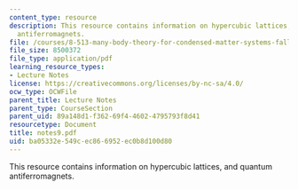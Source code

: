 ```yaml
---
content_type: resource
description: This resource contains information on hypercubic lattices, and quantum
  antiferromagnets.
file: /courses/8-513-many-body-theory-for-condensed-matter-systems-fall-2004/ba05332e549cec866952ec0b8d100d80_notes9.pdf
file_size: 8500372
file_type: application/pdf
learning_resource_types:
- Lecture Notes
license: https://creativecommons.org/licenses/by-nc-sa/4.0/
ocw_type: OCWFile
parent_title: Lecture Notes
parent_type: CourseSection
parent_uid: 89a148d1-f362-69f4-4602-4795793f8d41
resourcetype: Document
title: notes9.pdf
uid: ba05332e-549c-ec86-6952-ec0b8d100d80
---
```

This resource contains information on hypercubic lattices, and quantum antiferromagnets.